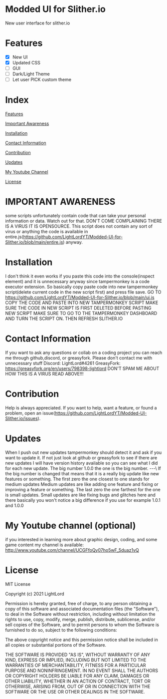 # Modded UI for Slither.io
New user interface for slither.io

# Features
 - [x] New UI
 - [x] Updated CSS
 - [ ] GUI
 - [ ] Dark/Light Theme
 - [ ] Let user PICK custom theme

# Index
[Features](https://github.com/LightLordYT/Modded-UI-for-Slither.io/blob/main/README.md#features)

[Important Awareness](https://github.com/LightLordYT/Modded-UI-for-Slither.io/blob/main/README.md#important-awareness)

[Installation](https://github.com/LightLordYT/Modded-UI-for-Slither.io/blob/main/README.md#installation)

[Contact Information](https://github.com/LightLordYT/Modded-UI-for-Slither.io/blob/main/README.md#contact-information)

[Contribution](https://github.com/LightLordYT/Modded-UI-for-Slither.io/blob/main/README.md#contribution)

[Updates](https://github.com/LightLordYT/Modded-UI-for-Slither.io/blob/main/README.md#updates)

[My Youtube Channel](https://github.com/LightLordYT/Modded-UI-for-Slither.io/blob/main/README.md#my-youtube-channel-optional)

[License](https://github.com/LightLordYT/Modded-UI-for-Slither.io/blob/main/README.md#license)


# IMPORTANT AWARENESS
some scripts unfortunately contain code that can take your personal information or data. Watch out for that. DON'T COME COMPLAINING THERE IS A VIRUS IT IS OPENSOURCE. This script does not contain any sort of virus or anything the code is available in entire.js(https://github.com/LightLordYT/Modded-UI-for-Slither.io/blob/main/entire.js) anyway. 

# Installation
I don't think it even works if you paste this code into the console(inspect element) and it is unnecessary anyway since tampermonkey is a code executor extension. So basically copy paste code into new tampermonkey script(delete current code in the new script first) and press file save. GO TO https://github.com/LightLordYT/Modded-UI-for-Slither.io/blob/main/ui.js COPY THE CODE AND PASTE INTO NEW TAMPERMONKEY SCRIPT MAKE SURE THE CODE IN NEW SCRIPT IS FIRST DELETED BEFORE PASTING NEW SCRIPT MAKE SURE TO GO TO THE TAMPERMONKEY DASHBOARD AND TURN THE SCRIPT ON. THEN REFRESH SLITHER.IO

# Contact Information
If you want to ask any questions or collab on a coding project you can reach me through github,discord, or greasyfork. Please don't contact me with unnecessary stuff Discord: LightLord#4261 GreasyFork: https://greasyfork.org/en/users/798398-lightlord DON'T SPAM ME ABOUT HOW THIS IS A VIRUS READ ABOVE!!!

# Contribution
Help is always appreciated. If you want to help, want a feature, or found a problem, open an issue(https://github.com/LightLordYT/Modded-UI-Slither.io/issues).

# Updates
When I push out new updates tampermonkey should detect it and ask if you want to update it. If not just look at github or greasyfork to see if there are new updates I will have version history available so you can see what I did for each new update. The big number 1.0.0 the one is the big number. ---\ If the big number is changed that means that it is a really big update like new features or something. The first zero the one closest to one stands for medium updates Medium updates are like adding one feature and fixing or improving a feature or something. The last zero the one farthest for the one is small updates. Small updates are like fixing bugs and glitches here and there basically you won't notice a big difference if you use for example 1.0.1 and 1.0.0

# My Youtube channel (optional)
if you interested in learning more about graphic design, coding, and some game content my channel is available: http://www.youtube.com/channel/UCGFfoQy07ho5wF_5duaz1vQ

# License

MIT License

Copyright (c) 2021 LightLord

Permission is hereby granted, free of charge, to any person obtaining a copy
of this software and associated documentation files (the "Software"), to deal
in the Software without restriction, including without limitation the rights
to use, copy, modify, merge, publish, distribute, sublicense, and/or sell
copies of the Software, and to permit persons to whom the Software is
furnished to do so, subject to the following conditions:

The above copyright notice and this permission notice shall be included in all
copies or substantial portions of the Software.

THE SOFTWARE IS PROVIDED "AS IS", WITHOUT WARRANTY OF ANY KIND, EXPRESS OR
IMPLIED, INCLUDING BUT NOT LIMITED TO THE WARRANTIES OF MERCHANTABILITY,
FITNESS FOR A PARTICULAR PURPOSE AND NONINFRINGEMENT. IN NO EVENT SHALL THE
AUTHORS OR COPYRIGHT HOLDERS BE LIABLE FOR ANY CLAIM, DAMAGES OR OTHER
LIABILITY, WHETHER IN AN ACTION OF CONTRACT, TORT OR OTHERWISE, ARISING FROM,
OUT OF OR IN CONNECTION WITH THE SOFTWARE OR THE USE OR OTHER DEALINGS IN THE
SOFTWARE.
